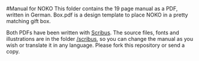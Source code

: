 #Manual for NOKO
This folder contains the 19 page manual as a PDF, written in German. Box.pdf is a design template to place NOKO in a
pretty matching gift box.

Both PDFs have been written with [Scribus](http://www.scribus.net). The source files, fonts and illustrations are
in the folder [/scribus](https://github.com/NikolaiRadke/NOKO/tree/master/manual/scribus), so you can change the manual as you wish or translate it in any language. Please fork this repository or send a copy.
